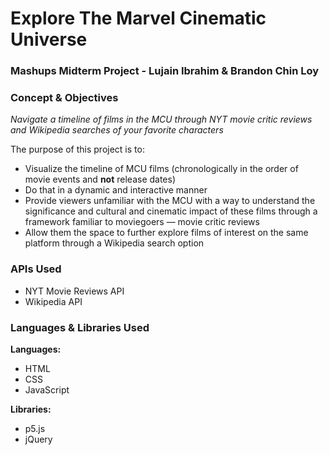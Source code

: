 # Explore The Marvel Cinematic Universe
### Mashups Midterm Project - Lujain Ibrahim & Brandon Chin Loy

### Concept & Objectives
<i>Navigate a timeline of films in the MCU through NYT movie critic reviews and Wikipedia searches of your favorite characters</i>

The purpose of this project is to:
* Visualize the timeline of MCU films (chronologically in the order of movie events and <b>not</b> release dates)
* Do that in a dynamic and interactive manner
* Provide viewers unfamiliar with the MCU with a way to understand the significance and cultural and cinematic impact of these films through a framework familiar to moviegoers — movie critic reviews
* Allow them the space to further explore films of interest on the same platform through a Wikipedia search option

### APIs Used
* NYT Movie Reviews API
* Wikipedia API

### Languages & Libraries Used

<b>Languages:</b> 
* HTML
* CSS
* JavaScript

<b>Libraries:</b>
* p5.js
* jQuery
